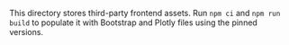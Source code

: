 This directory stores third-party frontend assets.
Run `npm ci` and `npm run build` to populate it with Bootstrap and Plotly files using the pinned versions.
